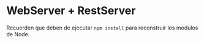 # WebServer + RestServer

Recuerden que deben de ejecutar ``` npm install ``` para reconstruir los modulos de Node.

 